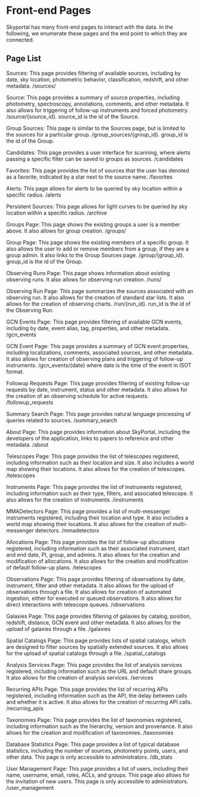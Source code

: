 # Front-end Pages

Skyportal has many front-end pages to interact with the data. In the following, we enumerate these pages and the end point to which they are connected.

## Page List

Sources: This page provides filtering of available sources, including by date, sky location, photometric behavior, classification, redshift, and other metadata.
/sources/

Source: This page provides a summary of source properties, including photometry, spectroscopy, annotations, comments, and other metadata. It also allows for triggering of follow-up instruments and forced photometry.
/source/{source_id}. source_id is the id of the Source.

Group Sources: This page is similar to the Sources page, but is limited to the sources for a particular group.
/group_sources/{group_id}. group_id is the id of the Group.

Candidates: This page provides a user interface for scanning, where alerts passing a specific filter can be saved to groups as sources.
/candidates

Favorites: This page provides the list of sources that the user has denoted as a favorite, indicated by a star next to the source name.
/favorites

Alerts: This page allows for alerts to be queried by sky location within a specific radius.
/alerts

Persistent Sources: This page allows for light curves to be queried by sky location within a specific radius.
/archive

Groups Page: This page shows the existing groups a user is a member above. It also allows for group creation.
/groups/

Group Page: This page shows the existing members of a specific group. It also allows the user to add or remove members from a group, if they are a group admin. It also links to the Group Sources page.
/group/{group_id}. group_id is the id of the Group.

Observing Runs Page: This page shows information about existing observing runs. It also allows for observing run creation.
/runs/

Observing Run Page: This page summarizes the sources associated with an observing run. It also allows for the creation of standard star lists. It also allows for the creation of observing charts.
/run/{run_id}. run_id is the id of the Observing Run.

GCN Events Page: This page provides filtering of available GCN events, including by date, event alias, tag, properties, and other metadata.
/gcn_events

GCN Event Page: This page provides a summary of GCN event properties, including localizations, comments, associated sources, and other metadata. It also allows for creation of observing plans and triggering of follow-up instruments.
/gcn_events/{date} where date is the time of the event in ISOT format.

Followup Requests Page: This page provides filtering of existing follow-up requests by date, instrument, status and other metadata. It also allows for the creation of an observing schedule for active requests.
/followup_requests

Summary Search Page: This page provides natural language processing of queries related to sources.
/summary_search

About Page: This page provides information about SkyPortal, including the developers of the application, links to papers to reference and other metadata.
/about

Telescopes Page: This page provides the list of telescopes registered, including information such as their location and size. It also includes a world map showing their locations. It also allows for the creation of telescopes.
/telescopes

Instruments Page: This page provides the list of instruments registered, including information such as their type, filters, and associated telescope. It also allows for the creation of instruments.
/instruments

MMADetectors Page: This page provides a list of multi-messenger instruments registered, including their location and type. It also includes a world map showing their locations. It also allows for the creation of multi-messenger detectors.
/mmadetectors

Allocations Page: This page provides the list of follow-up allocations registered, including information such as their associated instrument, start and end date, PI, group, and admins. It also allows for the creation and modification of allocations. It also allows for the creation and modification of default follow-up plans.
/telescopes

Observations Page: This page provides filtering of observations by date, instrument, filter and other metadata. It also allows for the upload of observations through a file. It also allows for creation of automated ingestion, either for executed or queued observations. It also allows for direct interactions with telescope queues.
/observations

Galaxies Page: This page provides filtering of galaxies by catalog, position, redshift, distance, GCN event and other metadata. It also allows for the upload of galaxies through a file.
/galaxies

Spatial Catalogs Page: This page provides lists of spatial catalogs, which are designed to filter sources by spatially extended sources. It also allows for the upload of spatial catalogs through a file.
/spatial_catalogs

Analysis Services Page: This page provides the list of analysis services registered, including information such as the URL and default share groups. It also allows for the creation of analysis services.
/services

Recurring APIs Page: This page provides the list of recurring APIs registered, including information such as the API, the delay between calls and whether it is active. It also allows for the creation of recurring API calls.
/recurring_apis

Taxonomies Page: This page provides the list of taxonomies registered, including information such as the hierarchy, version and provenance. It also allows for the creation and modification of taxonomies.
/taxonomies

Database Statistics Page: This page provides a list of typical database statistics, including the number of sources, photometry points, users, and other data. This page is only accessible to administrators.
/db_stats

User Management Page: This page provides a list of users, including their name, username, email, roles, ACLs, and groups. This page also allows for the invitation of new users. This page is only accessible to administrators.
/user_management
